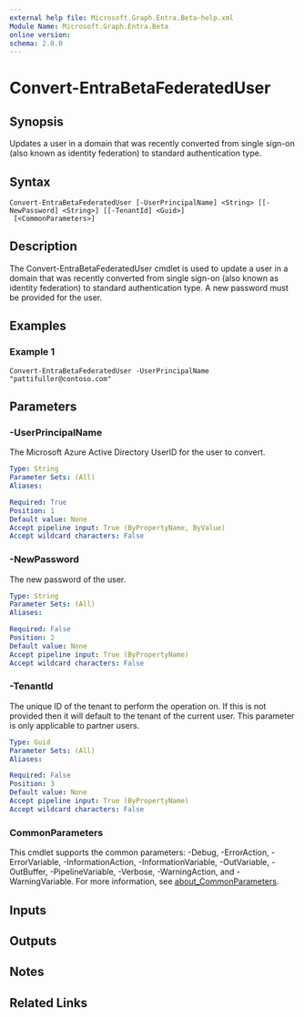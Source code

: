 ```yaml
---
external help file: Microsoft.Graph.Entra.Beta-help.xml
Module Name: Microsoft.Graph.Entra.Beta
online version:
schema: 2.0.0
---
```


# Convert-EntraBetaFederatedUser

## Synopsis
Updates a user in a domain that was recently converted from single sign-on (also known as identity federation) to standard authentication type.

## Syntax

```
Convert-EntraBetaFederatedUser [-UserPrincipalName] <String> [[-NewPassword] <String>] [[-TenantId] <Guid>]
 [<CommonParameters>]
```

## Description
The Convert-EntraBetaFederatedUser cmdlet is used to update a user in a domain that was recently converted from single sign-on (also known as identity federation) to
standard authentication type. 
A new password must be provided for the user.

## Examples

### Example 1
```
Convert-EntraBetaFederatedUser -UserPrincipalName "pattifuller@contoso.com"
```

## Parameters

### -UserPrincipalName
The Microsoft Azure Active Directory UserID for the user to convert.

```yaml
Type: String
Parameter Sets: (All)
Aliases:

Required: True
Position: 1
Default value: None
Accept pipeline input: True (ByPropertyName, ByValue)
Accept wildcard characters: False
```

### -NewPassword
The new password of the user.

```yaml
Type: String
Parameter Sets: (All)
Aliases:

Required: False
Position: 2
Default value: None
Accept pipeline input: True (ByPropertyName)
Accept wildcard characters: False
```

### -TenantId
The unique ID of the tenant to perform the operation on. 
If this is not provided then it will default to the tenant of the current user. 
This parameter is only
applicable to partner users.

```yaml
Type: Guid
Parameter Sets: (All)
Aliases:

Required: False
Position: 3
Default value: None
Accept pipeline input: True (ByPropertyName)
Accept wildcard characters: False
```

### CommonParameters
This cmdlet supports the common parameters: -Debug, -ErrorAction, -ErrorVariable, -InformationAction, -InformationVariable, -OutVariable, -OutBuffer, -PipelineVariable, -Verbose, -WarningAction, and -WarningVariable. For more information, see [about_CommonParameters](https://go.microsoft.com/fwlink/?LinkID=113216).

## Inputs

## Outputs

## Notes

## Related Links
